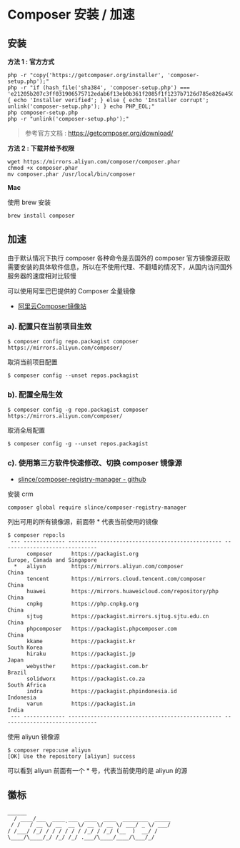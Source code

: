 # Composer 安装 / 加速

## 安装

**方法 1 : 官方方式**

```shell
php -r "copy('https://getcomposer.org/installer', 'composer-setup.php');"
php -r "if (hash_file('sha384', 'composer-setup.php') === 'e21205b207c3ff031906575712edab6f13eb0b361f2085f1f1237b7126d785e826a450292b6cfd1d64d92e6563bbde02') { echo 'Installer verified'; } else { echo 'Installer corrupt'; unlink('composer-setup.php'); } echo PHP_EOL;"
php composer-setup.php
php -r "unlink('composer-setup.php');"
```

> 参考官方文档 :  https://getcomposer.org/download/ 

**方法 2 : 下载并给予权限**

```shell
wget https://mirrors.aliyun.com/composer/composer.phar
chmod +x composer.phar
mv composer.phar /usr/local/bin/composer
```

**Mac**

使用 brew 安装

```
brew install composer
```

## 加速

由于默认情况下执行 composer 各种命令是去国外的 composer 官方镜像源获取需要安装的具体软件信息，所以在不使用代理、不翻墙的情况下，从国内访问国外服务器的速度相对比较慢

可以使用阿里巴巴提供的 Composer 全量镜像

- [阿里云Composer镜像站](https://developer.aliyun.com/composer)

### a). 配置只在当前项目生效

```
$ composer config repo.packagist composer https://mirrors.aliyun.com/composer/
```

取消当前项目配置

```
$ composer config --unset repos.packagist
```

### b). 配置全局生效

```
$ composer config -g repo.packagist composer https://mirrors.aliyun.com/composer/
```

取消全局配置

```
$ composer config -g --unset repos.packagist
```

### c). 使用第三方软件快速修改、切换 composer 镜像源

- [slince/composer-registry-manager - github](https://github.com/slince/composer-registry-manager)

安装 crm

```
composer global require slince/composer-registry-manager
```

列出可用的所有镜像源，前面带 * 代表当前使用的镜像

```
$ composer repo:ls
 --- ------------- ------------------------------------------------ ------------------------------
      composer      https://packagist.org                            Europe, Canada and Singapore
  *   aliyun        https://mirrors.aliyun.com/composer              China
      tencent       https://mirrors.cloud.tencent.com/composer       China
      huawei        https://mirrors.huaweicloud.com/repository/php   China
      cnpkg         https://php.cnpkg.org                            China
      sjtug         https://packagist.mirrors.sjtug.sjtu.edu.cn      China
      phpcomposer   https://packagist.phpcomposer.com                China
      kkame         https://packagist.kr                             South Korea
      hiraku        https://packagist.jp                             Japan
      webysther     https://packagist.com.br                         Brazil
      solidworx     https://packagist.co.za                          South Africa
      indra         https://packagist.phpindonesia.id                Indonesia
      varun         https://packagist.in                             India
 --- ------------- ------------------------------------------------ ------------------------------
```

使用 aliyun 镜像源

```
$ composer repo:use aliyun
[OK] Use the repository [aliyun] success
```

可以看到 aliyun 前面有一个 * 号，代表当前使用的是 aliyun 的源

## 徽标

```
______
  / ____/___  ____ ___  ____  ____  ________  _____
 / /   / __ \/ __ `__ \/ __ \/ __ \/ ___/ _ \/ ___/
/ /___/ /_/ / / / / / / /_/ / /_/ (__  )  __/ /
\____/\____/_/ /_/ /_/ .___/\____/____/\___/_/
```

